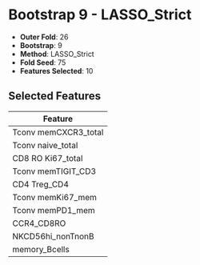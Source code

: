# Bootstrap 9 - LASSO_Strict

- **Outer Fold**: 26
- **Bootstrap**: 9
- **Method**: LASSO_Strict
- **Fold Seed**: 75
- **Features Selected**: 10

## Selected Features

| Feature |
|---------|
| Tconv memCXCR3_total |
| Tconv naive_total |
| CD8 RO Ki67_total |
| Tconv memTIGIT_CD3 |
| CD4 Treg_CD4 |
| Tconv memKi67_mem |
| Tconv memPD1_mem |
| CCR4_CD8RO |
| NKCD56hi_nonTnonB |
| memory_Bcells |
